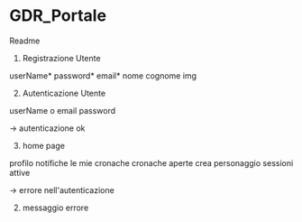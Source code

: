 # GDR_Portale

Readme

1) Registrazione Utente
  
  userName*
  password*
  email*
  nome
  cognome
  img

2) Autenticazione Utente
  
  userName o email
  password
  
-> autenticazione ok

3) home page
  
  profilo
  notifiche
  le mie cronache
  cronache aperte
  crea personaggio
  sessioni attive
  
  
-> errore nell'autenticazione

2) messaggio errore
